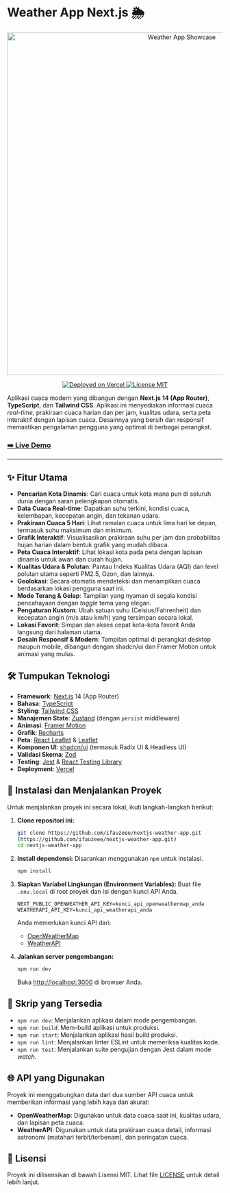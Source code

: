 #  Weather App Next.js 🌦️

<p align="center">
  <img src="https://i.postimg.cc/0QFjdVyt/Screenshot-2025-08-16-at-03-52-37-Weather-App.png" alt="Weather App Showcase" width="800"/>
</p>

<p align="center">
  <a href="https://ifauzeee-weather.vercel.app/" target="_blank">
    <img src="https://img.shields.io/badge/Vercel-000000?style=for-the-badge&logo=vercel&logoColor=white" alt="Deployed on Vercel" />
  </a>
  <a href="https://github.com/ifauzeee/nextjs-weather-app/blob/main/LICENSE" target="_blank">
    <img src="https://img.shields.io/github/license/ifauzeee/nextjs-weather-app?style=for-the-badge&color=blue" alt="License MIT" />
  </a>
</p>

Aplikasi cuaca modern yang dibangun dengan **Next.js 14 (App Router)**, **TypeScript**, dan **Tailwind CSS**. Aplikasi ini menyediakan informasi cuaca *real-time*, prakiraan cuaca harian dan per jam, kualitas udara, serta peta interaktif dengan lapisan cuaca. Desainnya yang bersih dan responsif memastikan pengalaman pengguna yang optimal di berbagai perangkat.

### [➡️ Live Demo](https://ifauzeee-weather.vercel.app/)

---

## ✨ Fitur Utama

-   **Pencarian Kota Dinamis**: Cari cuaca untuk kota mana pun di seluruh dunia dengan saran pelengkapan otomatis.
-   **Data Cuaca Real-time**: Dapatkan suhu terkini, kondisi cuaca, kelembapan, kecepatan angin, dan tekanan udara.
-   **Prakiraan Cuaca 5 Hari**: Lihat ramalan cuaca untuk lima hari ke depan, termasuk suhu maksimum dan minimum.
-   **Grafik Interaktif**: Visualisasikan prakiraan suhu per jam dan probabilitas hujan harian dalam bentuk grafik yang mudah dibaca.
-   **Peta Cuaca Interaktif**: Lihat lokasi kota pada peta dengan lapisan dinamis untuk awan dan curah hujan.
-   **Kualitas Udara & Polutan**: Pantau Indeks Kualitas Udara (AQI) dan level polutan utama seperti PM2.5, Ozon, dan lainnya.
-   **Geolokasi**: Secara otomatis mendeteksi dan menampilkan cuaca berdasarkan lokasi pengguna saat ini.
-   **Mode Terang & Gelap**: Tampilan yang nyaman di segala kondisi pencahayaan dengan *toggle* tema yang elegan.
-   **Pengaturan Kustom**: Ubah satuan suhu (Celsius/Fahrenheit) dan kecepatan angin (m/s atau km/h) yang tersimpan secara lokal.
-   **Lokasi Favorit**: Simpan dan akses cepat kota-kota favorit Anda langsung dari halaman utama.
-   **Desain Responsif & Modern**: Tampilan optimal di perangkat desktop maupun mobile, dibangun dengan shadcn/ui dan Framer Motion untuk animasi yang mulus.

## 🛠️ Tumpukan Teknologi

-   **Framework**: [Next.js](https://nextjs.org/) 14 (App Router)
-   **Bahasa**: [TypeScript](https://www.typescriptlang.org/)
-   **Styling**: [Tailwind CSS](https://tailwindcss.com/)
-   **Manajemen State**: [Zustand](https://github.com/pmndrs/zustand) (dengan `persist` middleware)
-   **Animasi**: [Framer Motion](https://www.framer.com/motion/)
-   **Grafik**: [Recharts](https://recharts.org/)
-   **Peta**: [React Leaflet](https://react-leaflet.js.org/) & [Leaflet](https://leafletjs.com/)
-   **Komponen UI**: [shadcn/ui](https://ui.shadcn.com/) (termasuk Radix UI & Headless UI)
-   **Validasi Skema**: [Zod](https://zod.dev/)
-   **Testing**: [Jest](https://jestjs.io/) & [React Testing Library](https://testing-library.com/)
-   **Deployment**: [Vercel](https://vercel.com/)

## 🚀 Instalasi dan Menjalankan Proyek

Untuk menjalankan proyek ini secara lokal, ikuti langkah-langkah berikut:

1.  **Clone repositori ini:**
    ```bash
    git clone https://github.com/ifauzeee/nextjs-weather-app.git
    (https://github.com/ifauzeee/nextjs-weather-app.git)
    cd nextjs-weather-app
    ```

2.  **Install dependensi:**
    Disarankan menggunakan `npm` untuk instalasi.
    ```bash
    npm install
    ```

3.  **Siapkan Variabel Lingkungan (Environment Variables):**
    Buat file `.env.local` di root proyek dan isi dengan kunci API Anda.
    ```
    NEXT_PUBLIC_OPENWEATHER_API_KEY=kunci_api_openweathermap_anda
    WEATHERAPI_API_KEY=kunci_api_weatherapi_anda
    ```
    Anda memerlukan kunci API dari:
    -   [OpenWeatherMap](https://openweathermap.org/api)
    -   [WeatherAPI](https://www.weatherapi.com/)

4.  **Jalankan server pengembangan:**
    ```bash
    npm run dev
    ```
    Buka [http://localhost:3000](http://localhost:3000) di browser Anda.

## 📜 Skrip yang Tersedia

-   `npm run dev`: Menjalankan aplikasi dalam mode pengembangan.
-   `npm run build`: Mem-build aplikasi untuk produksi.
-   `npm run start`: Menjalankan aplikasi hasil build produksi.
-   `npm run lint`: Menjalankan linter ESLint untuk memeriksa kualitas kode.
-   `npm run test`: Menjalankan suite pengujian dengan Jest dalam mode *watch*.

## 🌐 API yang Digunakan

Proyek ini menggabungkan data dari dua sumber API cuaca untuk memberikan informasi yang lebih kaya dan akurat:
-   **OpenWeatherMap**: Digunakan untuk data cuaca saat ini, kualitas udara, dan lapisan peta cuaca.
-   **WeatherAPI**: Digunakan untuk data prakiraan cuaca detail, informasi astronomi (matahari terbit/terbenam), dan peringatan cuaca.

## 📄 Lisensi

Proyek ini dilisensikan di bawah Lisensi MIT. Lihat file [LICENSE](https://github.com/ifauzeee/nextjs-weather-app/blob/main/LICENSE) untuk detail lebih lanjut.
